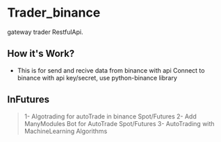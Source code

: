 # Trader_binance
gateway trader RestfulApi.


## How it's Work?
 -  This is for send and recive data from binance with api
    Connect to binance with api key/secret,
    use python-binance library


## InFutures
> 1- Algotrading for autoTrade in binance Spot/Futures
2- Add ManyModules Bot for AutoTrade Spot/Futures
3- AutoTrading with MachineLearning Algorithms